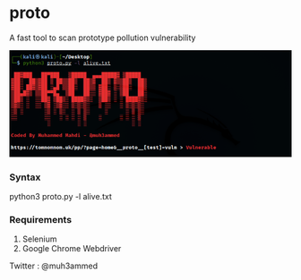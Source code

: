 # proto
A fast tool to scan prototype pollution vulnerability

![img](proto.PNG)

### Syntax
python3 proto.py -l alive.txt

### Requirements
1. Selenium
2. Google Chrome Webdriver
 
 Twitter : @muh3ammed
